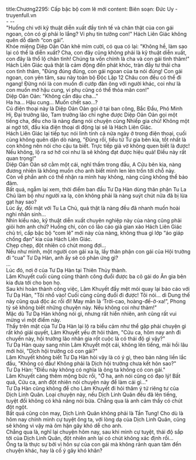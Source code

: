 title:Chương2295: Cấp bậc bộ com lê mới
content:
Biên soạn: Đức Uy - truyenfull.vn<br>- --<br>"Huống chi với kỹ thuật diễn xuất đầy tinh tế và chân thật của con gái ngoan, còn có gì phải lo lắng? Vi phụ tin tưởng con!" Hách Liên Giác không quên dỗ dành “con gái”.<br>Khóe miệng Diệp Oản Oản khẽ mỉm cười, có qua có lại: "Không hề, làm sao lại có thể là diễn xuất? Cha, con đây cũng không phải là kỹ thuật diễn xuất, con đây là thổ lộ chân tình! Chúng ta vốn chính là cha và con gái tình thâm!"<br>Hách Liên Giác quả thật là cảm động đến phát khóc, tràn đầy tư thái cha con tình thâm, "Đúng đúng đúng, con gái ngoan của ta nói đúng! Con gái ngoan, con yên tâm, sau này toàn bộ Độc Lập 12 Châu con đều có thể đi ngang! Đừng nói là con muốn đi cướp đàn ông với người khác, coi như là con muốn mở hậu cung, vi phụ cũng có thể thỏa mãn con!"<br>Diệp Oản Oản: "Không cần đâu cha..."<br>Ha ha... Hậu cung... Muốn chết sao...?<br>Cú điện thoại này là Diệp Oản Oản gọi ở tại ban công, Bắc Đẩu, Phó Minh Hi, Đại trưởng lão, Tam trưởng lão chỉ nghe được Diệp Oản Oản gọi một tiếng cha, đều cho là nàng đang nói chuyện cùng Nhiếp gia chủ! Không một ai ngờ tới, đầu kia điện thoại di động lại sẽ là Hách Liên Giác.<br>Hách Liên Giác lại tiếp tục nói linh tinh cả nửa ngày ở trong điện thoại, cuối cùng không quên dặn dò nàng, "Đúng rồi, tiểu tử Tư gia bên kia, tốt nhất là con không nên nói cho cậu ta biết. Trực tiếp giả vờ không quen biết là được! Nếu không, lộ ra sơ hở coi như là sẽ không đạt được hiệu quả! Điều này rất quan trọng!"<br>Diệp Oản Oản sờ cằm một cái, nghĩ thầm trong đầu, A Cửu bên kia, nàng đương nhiên là không muốn cho anh biết mình len lén trốn tới chỗ này.<br>Còn về phần anh có thể nhận ra mình hay không, nàng cũng không thể bảo đảm.<br>Bất quá, ngẫm lại xem, thời điểm ban đầu Tư Dạ Hàn dùng thân phận Tu La Chủ làm bộ như người xa lạ, còn không phải là nàng suýt chút nữa đã bị lừa gạt hay sao?<br>Lúc ấy, đối mặt với Tu La Chủ, quả thật là nàng đều đã nhanh muốn hoài nghi nhân sinh...<br>Nhìn kiểu nào, kỹ thuật diễn xuất chuyên nghiệp này của nàng cũng phải giỏi hơn anh chứ? Huống chi, còn có lão cáo già gian xảo Hách Liên Giác chủ trì, cấp bậc bộ “com lê” mới này của nàng, không thua gì lớp “áo giáp chống đạn” kia của Hách Liên Giác.<br>Chẹp chẹp, đột nhiên có chút mong đợi...<br>Nếu như mình, một người con gái xa lạ, lấy thân phận con gái của Hội trưởng đi “cua” Tư Dạ Hàn, anh ấy sẽ có phản ứng gì?<br>...<br>Lúc đó, nơi ở của Tư Dạ Hàn tại Thiên Thủy thành.<br>Lâm Khuyết cuối cùng cũng thành công đuổi được ba cô gái do Ân gia bên kia đưa tới cho bọn họ.<br>Sau khi hoàn thành công việc, Lâm Khuyết đầy mệt mỏi quay lại báo cáo với Tư Dạ Hàn, "Tôi nhổ vào! Cuối cùng cũng đuổi đi được! Tôi nói... dì Dung thế này cũng quá độc ác rồi đi! May mắn là ‘Trời-cao, hoàng-đế-ở-xa!”, Phong tỷ sẽ không biết những chuyện này. Nếu không coi như thảm!"<br>Mặc dù Tư Dạ Hàn không nói gì, nhưng rất hiển nhiên, anh cũng rất vui mừng vì một điểm này.<br>Thấy trên mặt của Tư Dạ Hàn lại lộ ra biểu cảm như thể gặp phải chuyện gì rất khó giải quyết, Lâm Khuyết yếu ớt hỏi thăm, "Cửu ca, hôm nay anh đi chuyến này, hội trưởng lão nhân gia rốt cuộc là có thái độ gì vậy?"<br>Tư Dạ Hàn quay sang nhìn Lâm Khuyết một cái, không lên tiếng, mãi hồi lâu mới hỏi, "Dịch hội trưởng có con gái?"<br>Lâm Khuyết không biết Tư Dạ Hàn hỏi vậy là có ý gì, theo bản năng liền lắc đầu, "Không có đâu! Không phải là Dịch hội trưởng chưa kết hôn sao?"<br>Tư Dạ Hàn: "Điều này không có nghĩa là ông ta không có con gái."<br>Lâm Khuyết càng thêm mộng bức rồi, "Ờ ha, anh nói cũng có đạo lý! Bất quá, Cửu ca, anh đột nhiên nói chuyện này để làm cái gì..."<br>Tư Dạ Hàn cũng không để cho Lâm Khuyết đi hỏi thăm ý tứ riêng tư của Dịch Linh Quân. Loại chuyện này, nếu Dịch Linh Quân đều đã lên tiếng, tuyệt đối không có khả năng nói bừa. Chẳng qua là anh cảm thấy có chút đột ngột.<br>Bất quá cũng còn may, Dịch Linh Quân không phải là Tần Tung! Cho dù là hôm nay chính mình cự tuyệt ông ta, với lòng dạ của Dịch Linh Quân, cũng sẽ không vì vậy mà ôm hận gây khó dễ cho anh.<br>Chẳng qua là, nghĩ lại chuyện hôm nay, sau khi mình cự tuyệt, thái độ sắp tới của Dịch Linh Quân, đột nhiên anh lại có chút không xác định rồi...<br>Ông ta là thực sự bởi vì hôn sự của con gái mà không rảnh quan tâm đến chuyện khác, hay là cố ý gây khó khăn?